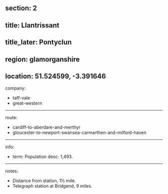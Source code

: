 section: 2
----
title: Llantrissant
----
title_later: Pontyclun
----
region: glamorganshire
----
location: 51.524599, -3.391646
----
company:
- taff-vale
- great-western
----
route:
- cardiff-to-aberdare-and-merthyr
- gloucester-to-newport-swansea-carmarthen-and-milford-haven
----
info:
- term: Population
  desc: 1,493.
----
notes:
- Distance from station, 1½ mile.
- Telegraph station at Bridgend, 9 miles.
